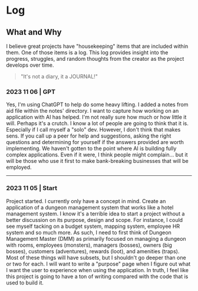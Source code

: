 # Log

## What and Why
I believe great projects have "housekeeping" items that are included within them.  One of those items is a log.  This log provides insight into the progress, struggles, and random thoughts from the creator as the project develops over time.  
> "It's not a diary, it a JOURNAL!"

### 2023 11 06 | GPT

Yes, I'm using ChatGPT to help do some heavy lifting.  I added a notes from aid file within the notes' directory.  I want to capture how working on an application with AI has helped.  I'm not really sure how much or how little it will.  Perhaps it's a crutch.  I know a lot of people are going to think that it is.  Especially if I call myself a "solo" dev.  However, I don't think that makes sens.  If you call up a peer for help and suggestions, asking the right questions and determining for yourself if the answers provided are worth implementing.  We haven't gotten to the point where AI is building fully complex applications. Even if it were, I think people might complain... but it will be those who use it first to make bank-breaking businesses that will be employed.   

---

### 2023 11 05 | Start
Project started.  I currently only have a concept in mind.  Create an application of a dungeon management system that works like a hotel management system.  I know it's a terrible idea to start a project without a better discussion on its purpose, design and scope.  For instance, I could see myself tacking on a budget system, mapping system, employee HR system and so much more.  As such, I need to first think of Dungeon Management Master (DMM) as primarily focused on managing a dungeon with rooms, employees (monsters), managers (bosses), owners (big bosses), customers (adventures), rewards (loot), and amenities (traps).  Most of these things will have subsets, but I shouldn't go deeper than one or two for each.  I will want to write a "purpose" page when I figure out what I want the user to experience when using the application.  In truth, I feel like this project is going to have a ton of writing compared with the code that is used to build it.  